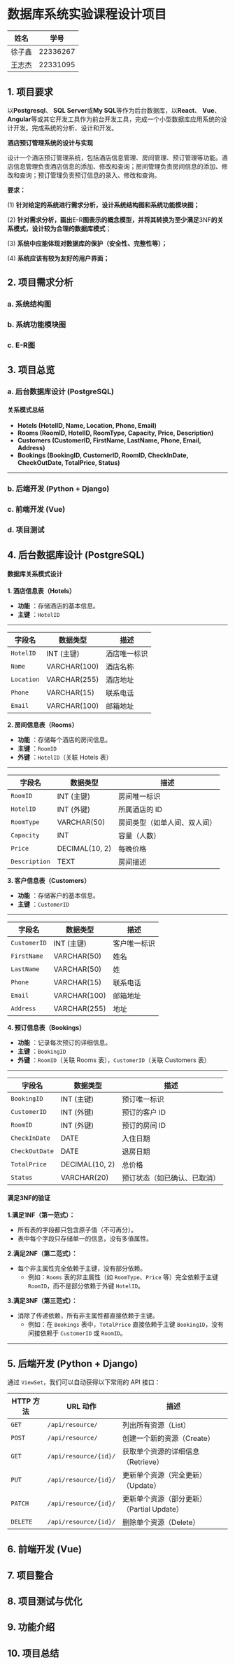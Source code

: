 # **数据库系统实验课程设计项目**

| 姓名   | 学号     |
| ------ | -------- |
| 徐子鑫 | 22336267 |
| 王志杰 | 22331095 |

## 1. 项目要求

以**Postgresql**、 **SQL Server**或**My SQL**等作为后台数据库，以**React**、 **Vue**、 **Angular**等或其它开发工具作为前台开发工具，完成一个小型数据库应用系统的设计开发。完成系统的分析、设计和开发。

**酒店预订管理系统的设计与实现**

设计一个酒店预订管理系统，包括酒店信息管理、房间管理、预订管理等功能。酒店信息管理负责酒店信息的添加、修改和查询；房间管理负责房间信息的添加、修改和查询；预订管理负责预订信息的录入、修改和查询。

**要求：**

(1) **针对给定的系统进行需求分析，设计系统结构图和系统功能模块图；**

(2) **针对需求分析，画出**E-R**图表示的概念模型，并将其转换为至少满足**3NF**的关系模式，设计较为合理的数据库模式**；

(3) **系统中应能体现对数据库的保护（安全性、完整性等）；**

(4) **系统应该有较为友好的用户界面；**

## 2. 项目需求分析

### a. 系统结构图

### b. 系统功能模块图

### c. E-R图

## 3. 项目总览

### a. 后台数据库设计 (PostgreSQL)

#### 关系模式总结

* **Hotels (HotelID, Name, Location, Phone, Email)**
* **Rooms (RoomID, HotelID, RoomType, Capacity, Price, Description)**
* **Customers (CustomerID, FirstName, LastName, Phone, Email, Address)**
* **Bookings (BookingID, CustomerID, RoomID, CheckInDate, CheckOutDate, TotalPrice, Status)**

---

### b. 后端开发 (Python + Django)

### c. 前端开发 (Vue)

### d. 项目测试

## 4. 后台数据库设计 (PostgreSQL)

#### 数据库关系模式设计

**1. 酒店信息表（Hotels）**

* **功能** ：存储酒店的基本信息。
* **主键** ：`HotelID`

---

| 字段名       | 数据类型     | 描述         |
| ------------ | ------------ | ------------ |
| `HotelID`  | INT (主键)   | 酒店唯一标识 |
| `Name`     | VARCHAR(100) | 酒店名称     |
| `Location` | VARCHAR(255) | 酒店地址     |
| `Phone`    | VARCHAR(15)  | 联系电话     |
| `Email`    | VARCHAR(100) | 邮箱地址     |

**2. 房间信息表（Rooms）**

* **功能** ：存储每个酒店的房间信息。
* **主键** ：`RoomID`
* **外键** ：`HotelID`（关联 Hotels 表）

---

| 字段名          | 数据类型       | 描述                         |
| --------------- | -------------- | ---------------------------- |
| `RoomID`      | INT (主键)     | 房间唯一标识                 |
| `HotelID`     | INT (外键)     | 所属酒店的 ID                |
| `RoomType`    | VARCHAR(50)    | 房间类型（如单人间、双人间） |
| `Capacity`    | INT            | 容量（人数）                 |
| `Price`       | DECIMAL(10, 2) | 每晚价格                     |
| `Description` | TEXT           | 房间描述                     |

**3. 客户信息表（Customers）**

* **功能** ：存储客户的基本信息。
* **主键** ：`CustomerID`

---

| 字段名         | 数据类型     | 描述         |
| -------------- | ------------ | ------------ |
| `CustomerID` | INT (主键)   | 客户唯一标识 |
| `FirstName`  | VARCHAR(50)  | 姓名         |
| `LastName`   | VARCHAR(50)  | 姓           |
| `Phone`      | VARCHAR(15)  | 联系电话     |
| `Email`      | VARCHAR(100) | 邮箱地址     |
| `Address`    | VARCHAR(255) | 地址         |

**4. 预订信息表（Bookings）**

* **功能** ：记录每次预订的详细信息。
* **主键** ：`BookingID`
* **外键** ：`RoomID`（关联 Rooms 表），`CustomerID`（关联 Customers 表）

---

| 字段名           | 数据类型       | 描述                         |
| ---------------- | -------------- | ---------------------------- |
| `BookingID`    | INT (主键)     | 预订唯一标识                 |
| `CustomerID`   | INT (外键)     | 预订的客户 ID                |
| `RoomID`       | INT (外键)     | 预订的房间 ID                |
| `CheckInDate`  | DATE           | 入住日期                     |
| `CheckOutDate` | DATE           | 退房日期                     |
| `TotalPrice`   | DECIMAL(10, 2) | 总价格                       |
| `Status`       | VARCHAR(20)    | 预订状态（如已确认、已取消） |

#### 满足3NF的验证

**1.满足1NF（第一范式）：**

* 所有表的字段都只包含原子值（不可再分）。
* 表中每个字段只存储单一的信息，没有多值属性。

**2.满足2NF（第二范式）：**

* 每个非主属性完全依赖于主键，没有部分依赖。
  * 例如：`Rooms` 表的非主属性（如 `RoomType`、`Price` 等）完全依赖于主键 `RoomID`，而不是部分依赖于外键 `HotelID`。

**3.满足3NF（第三范式）：**

* 消除了传递依赖，所有非主属性都直接依赖于主键。
  * 例如：在 `Bookings` 表中，`TotalPrice` 直接依赖于主键 `BookingID`，没有间接依赖于 `CustomerID` 或 `RoomID`。

---

## 5. 后端开发 (Python + Django)

通过 `ViewSet`，我们可以自动获得以下常用的 API 接口：

| **HTTP 方法** | **URL 动作**      | **描述**                             |
| ------------------- | ----------------------- | ------------------------------------------ |
| `GET`             | `/api/resource/`      | 列出所有资源（List）                       |
| `POST`            | `/api/resource/`      | 创建一个新的资源（Create）                 |
| `GET`             | `/api/resource/{id}/` | 获取单个资源的详细信息（Retrieve）         |
| `PUT`             | `/api/resource/{id}/` | 更新单个资源（完全更新）（Update）         |
| `PATCH`           | `/api/resource/{id}/` | 更新单个资源（部分更新）（Partial Update） |
| `DELETE`          | `/api/resource/{id}/` | 删除单个资源（Delete）                     |


## 6. 前端开发 (Vue)

## 7. 项目整合

## 8. 项目测试与优化

## 9. 功能介绍

## 10. 项目总结
